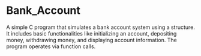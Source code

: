 # Bank_Account
 A simple C program that simulates a bank account system using a structure. It includes basic functionalities like initializing an account, depositing money, withdrawing money, and displaying account information. The program operates via function calls.
